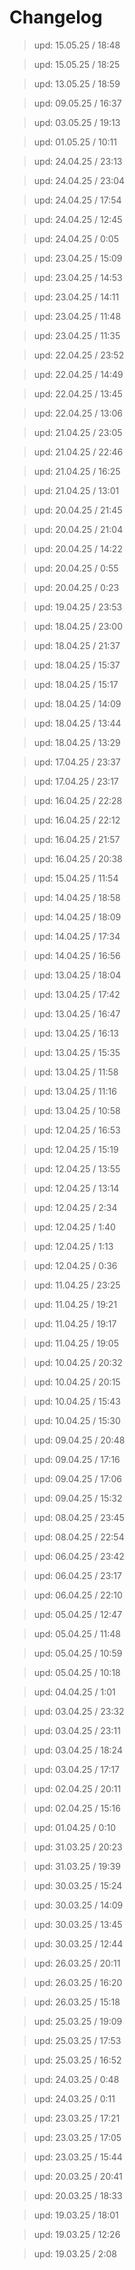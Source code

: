 # Changelog

> upd: 15.05.25 / 18:48

> upd: 15.05.25 / 18:25

> upd: 13.05.25 / 18:59

> upd: 09.05.25 / 16:37

> upd: 03.05.25 / 19:13

> upd: 01.05.25 / 10:11

> upd: 24.04.25 / 23:13

> upd: 24.04.25 / 23:04

> upd: 24.04.25 / 17:54

> upd: 24.04.25 / 12:45

> upd: 24.04.25 / 0:05

> upd: 23.04.25 / 15:09

> upd: 23.04.25 / 14:53

> upd: 23.04.25 / 14:11

> upd: 23.04.25 / 11:48

> upd: 23.04.25 / 11:35

> upd: 22.04.25 / 23:52

> upd: 22.04.25 / 14:49

> upd: 22.04.25 / 13:45

> upd: 22.04.25 / 13:06

> upd: 21.04.25 / 23:05

> upd: 21.04.25 / 22:46

> upd: 21.04.25 / 16:25

> upd: 21.04.25 / 13:01

> upd: 20.04.25 / 21:45

> upd: 20.04.25 / 21:04

> upd: 20.04.25 / 14:22

> upd: 20.04.25 / 0:55

> upd: 20.04.25 / 0:23

> upd: 19.04.25 / 23:53

> upd: 18.04.25 / 23:00

> upd: 18.04.25 / 21:37

> upd: 18.04.25 / 15:37

> upd: 18.04.25 / 15:17

> upd: 18.04.25 / 14:09

> upd: 18.04.25 / 13:44

> upd: 18.04.25 / 13:29

> upd: 17.04.25 / 23:37

> upd: 17.04.25 / 23:17

> upd: 16.04.25 / 22:28

> upd: 16.04.25 / 22:12

> upd: 16.04.25 / 21:57

> upd: 16.04.25 / 20:38

> upd: 15.04.25 / 11:54

> upd: 14.04.25 / 18:58

> upd: 14.04.25 / 18:09

> upd: 14.04.25 / 17:34

> upd: 14.04.25 / 16:56

> upd: 13.04.25 / 18:04

> upd: 13.04.25 / 17:42

> upd: 13.04.25 / 16:47

> upd: 13.04.25 / 16:13

> upd: 13.04.25 / 15:35

> upd: 13.04.25 / 11:58

> upd: 13.04.25 / 11:16

> upd: 13.04.25 / 10:58

> upd: 12.04.25 / 16:53

> upd: 12.04.25 / 15:19

> upd: 12.04.25 / 13:55

> upd: 12.04.25 / 13:14

> upd: 12.04.25 / 2:34

> upd: 12.04.25 / 1:40

> upd: 12.04.25 / 1:13

> upd: 12.04.25 / 0:36

> upd: 11.04.25 / 23:25

> upd: 11.04.25 / 19:21

> upd: 11.04.25 / 19:17

> upd: 11.04.25 / 19:05

> upd: 10.04.25 / 20:32

> upd: 10.04.25 / 20:15

> upd: 10.04.25 / 15:43

> upd: 10.04.25 / 15:30

> upd: 09.04.25 / 20:48

> upd: 09.04.25 / 17:16

> upd: 09.04.25 / 17:06

> upd: 09.04.25 / 15:32

> upd: 08.04.25 / 23:45

> upd: 08.04.25 / 22:54

> upd: 06.04.25 / 23:42

> upd: 06.04.25 / 23:17

> upd: 06.04.25 / 22:10

> upd: 05.04.25 / 12:47

> upd: 05.04.25 / 11:48

> upd: 05.04.25 / 10:59

> upd: 05.04.25 / 10:18

> upd: 04.04.25 / 1:01

> upd: 03.04.25 / 23:32

> upd: 03.04.25 / 23:11

> upd: 03.04.25 / 18:24

> upd: 03.04.25 / 17:17

> upd: 02.04.25 / 20:11

> upd: 02.04.25 / 15:16

> upd: 01.04.25 / 0:10

> upd: 31.03.25 / 20:23

> upd: 31.03.25 / 19:39

> upd: 30.03.25 / 15:24

> upd: 30.03.25 / 14:09

> upd: 30.03.25 / 13:45

> upd: 30.03.25 / 12:44

> upd: 26.03.25 / 20:11

> upd: 26.03.25 / 16:20

> upd: 26.03.25 / 15:18

> upd: 25.03.25 / 19:09

> upd: 25.03.25 / 17:53

> upd: 25.03.25 / 16:52

> upd: 24.03.25 / 0:48

> upd: 24.03.25 / 0:11

> upd: 23.03.25 / 17:21

> upd: 23.03.25 / 17:05

> upd: 23.03.25 / 15:44

> upd: 20.03.25 / 20:41

> upd: 20.03.25 / 18:33

> upd: 19.03.25 / 18:01

> upd: 19.03.25 / 12:26

> upd: 19.03.25 / 2:08
